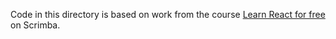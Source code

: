 Code in this directory is based on work from the course [Learn React for free](https://scrimba.com/playlist/p7P5Hd) on Scrimba.
